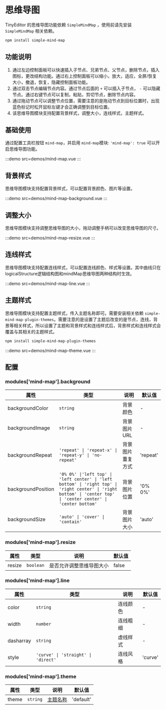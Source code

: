# 思维导图

TinyEditor 的思维导图功能依赖 `SimpleMindMap` ，使用前请先安装 `SimpleMindMap` 相关依赖。

```bash
npm install simple-mind-map
```

## 功能说明

1. 通过左边控制面板可以快速插入子节点、兄弟节点、父节点，删除节点，插入图标，更改结构功能。通过右上控制面板可以缩小，放大，适应，全屏/恢复大小，撤退，恢复，隐藏控制面板功能。
2. 通过双击节点编辑节点内容。通过节点后面的 `+` 可以插入子节点， `-` 可以隐藏节点。通过右键节点可以复制，粘贴，剪切节点，删除节点内容。
3. 通过拖动节点可以调整节点位置，需要注意的是拖动节点到目标位置时，出现蓝色标记时松开鼠标左键才会正确调整到目标位置。
4. 该思维导图模块支持配置背景样式，调整大小，连线样式，主题样式。

## 基础使用

通过配置工具栏按钮 `mind-map`，并启用 `mind-map`模块: `'mind-map': true` 可以开启思维导图功能。

:::demo src=demos/mind-map.vue
:::

## 背景样式

思维导图模块支持配置背景样式，可以配置背景颜色、图片等设置。

:::demo src=demos/mind-map-background.vue
:::

## 调整大小

思维导图模块支持调整思维导图的大小，拖动调整手柄可以改变思维导图的尺寸。

:::demo src=demos/mind-map-resize.vue
:::

## 连线样式

思维导图模块支持配置连线样式，可以配置连线颜色、样式等设置。其中曲线只在logicalStructure逻辑结构图和mindMap思维导图两种结构时生效。

:::demo src=demos/mind-map-line.vue
:::

## 主题样式

思维导图模块支持配置主题样式，传入主题名称即可。需要安装相关依赖 `simple-mind-map-plugin-themes`。需要注意的是设置了主题后改变的是节点，连线，背景等相关样式，所以设置了主题和背景样式和连线样式后，背景样式和连线样式会覆盖与其相关的主题样式。

```bash
npm install simple-mind-map-plugin-themes
```

:::demo src=demos/mind-map-theme.vue
:::

## 配置

### modules['mind-map'].background

| 属性               | 类型                                                                                                                                                              | 说明             | 默认值   |
| ------------------ | ----------------------------------------------------------------------------------------------------------------------------------------------------------------- | ---------------- | -------- |
| backgroundColor    | `string`                                                                                                                                                          | 背景颜色         | -        |
| backgroundImage    | `string`                                                                                                                                                          | 背景图片 URL     | -        |
| backgroundRepeat   | `'repeat' \| 'repeat-x' \| 'repeat-y' \| 'no-repeat'`                                                                                                             | 背景图片重复方式 | 'repeat' |
| backgroundPosition | `'0% 0%' \|'left top' \| 'left center' \| 'left bottom' \| 'right top' \| 'right center' \| 'right bottom' \| 'center top' \| 'center center' \| 'center bottom'` | 背景图片位置     | '0% 0%'  |
| backgroundSize     | `'auto' \| 'cover' \| 'contain'`                                                                                                                                  | 背景图片大小     | 'auto'   |

### modules['mind-map'].resize

| 属性   | 类型      | 说明                     | 默认值 |
| ------ | --------- | ------------------------ | ------ |
| resize | `boolean` | 是否允许调整思维导图大小 | false  |

### modules['mind-map'].line

| 属性      | 类型                                | 说明     | 默认值  |
| --------- | ----------------------------------- | -------- | ------- |
| color     | `string`                            | 连线颜色 | -       |
| width     | `number`                            | 连线粗细 | -       |
| dasharray | `string`                            | 虚线样式 | -       |
| style     | `'curve' \| 'straight' \| 'direct'` | 连线风格 | 'curve' |

### modules['mind-map'].theme

| 属性  | 类型     | 说明                                                                                          | 默认值    |
| ----- | -------- | --------------------------------------------------------------------------------------------- | --------- |
| theme | `string` | [主题名称](https://wanglin2.github.io/mind-map-docs/api/constructor/constructor-options.html) | 'default' |
